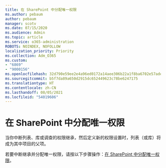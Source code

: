```yaml
---
title: 在 SharePoint 中分配唯一权限
ms.author: pebaum
author: pebaum
manager: scotv
ms.date: 07/15/2020
ms.audience: Admin
ms.topic: article
ms.service: o365-administration
ROBOTS: NOINDEX, NOFOLLOW
localization_priority: Priority
ms.collection: Adm_O365
ms.custom:
- "6869"
- "9000156"
ms.openlocfilehash: 32d790e59ee2e4a96ed0172a14aee306b22a1f8ba6702e57ade5357a69b46803
ms.sourcegitcommit: b5f7da89a650d2915dc652449623c78be6247175
ms.translationtype: HT
ms.contentlocale: zh-CN
ms.lasthandoff: 08/05/2021
ms.locfileid: "54019606"
---
```

# <a name="assign-unique-permissions-in-sharepoint"></a>在 SharePoint 中分配唯一权限

当你中断列表、库或调查的权限继承，然后定义新的权限设置时，列表（或库）将成为其中项目的父项。  

若要中断继承并分配唯一权限，请按以下步骤操作：[在 SharePoint 中分配唯一权限](https://support.microsoft.com/office/customize-permissions-for-a-sharepoint-list-or-library-02d770f3-59eb-4910-a608-5f84cc297782#bkmk_break)。
